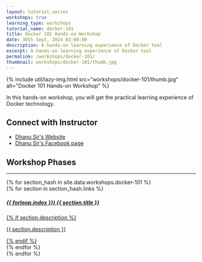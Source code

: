 ```yaml
---
layout: tutorial_series
workshops: true
learning_type: workshops
tutorial_name: docker-101
title: Docker 101 Hands-on Workshop
date: 30th Sept, 2024 02:00:00
description: A hands-on learning experience of Docker tool
excerpt: A hands-on learning experience of Docker tool
permalink: /workshops/docker-101/
thumbnail: workshops/docker-101/thumb.jpg
---
```


{% include util/lazy-img.html src="workshops/docker-101/thumb.jpg" alt="Docker 101 Hands-on Workshop" %}

In this hands-on workshop, you will get the practical learning experience of Docker technology.

## Connect with Instructor

- [Dhanu Sir's Website](https://dhanusir.com)
- [Dhanu Sir's Facebook page](https://facebook.com/dhanusir)

## Workshop Phases

<div class="section-index">
  <hr class="panel-line">

  <div class="container-fluid mt-4">
    {% for section_hash in site.data.workshops.docker-101 %}
      <div class="row mb-4 project-phase">
      {% for section in section_hash.links %}
        <div class="col-md-6">
          <div class="workshop-card shadow-sm mb-5">
            <a href="{{ site.url }}/{{ site.baseurl }}{{ section.url }}" class="text-secondary">
              <div class="card border-1 mb-3">
                <div class="card-body">
                  <h5 class="card-title font-weight-bold">{{ forloop.index }}) {{ section.title }}</h5>
                  {% if section.description %}
                    <p class="card-text">{{ section.description }}</p>
                  {% endif %}
                </div>
              </div>
            </a>
          </div>
        </div>
      {% endfor %}
      </div>
    {% endfor %}
  </div>
</div>
